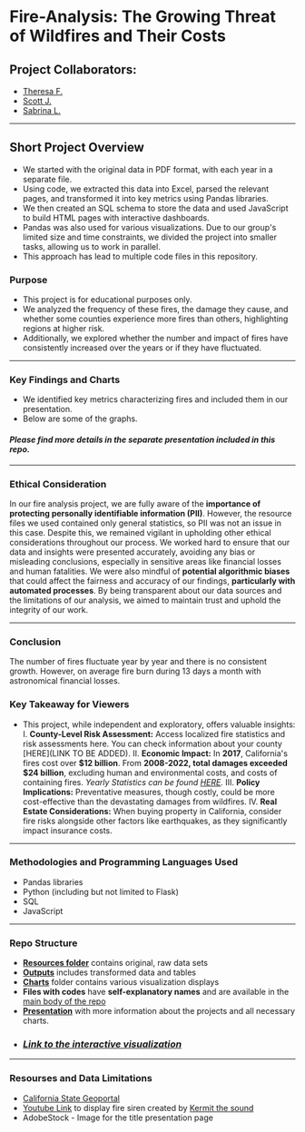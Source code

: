 # Fire-Analysis: The Growing Threat of Wildfires and Their Costs

## Project Collaborators:

* [Theresa F.](https://github.com/TheresaFregoso)
* [Scott J.](https://github.com/UtahPando)
* [Sabrina L.](https://github.com/LegallyNotBlonde)
___

## Short Project Overview 

* We started with the original data in PDF format, with each year in a separate file. 
* Using code, we extracted this data into Excel, parsed the relevant pages, and transformed it into key metrics using Pandas libraries. 
* We then created an SQL schema to store the data and used JavaScript to build HTML pages with interactive dashboards. 
* Pandas was also used for various visualizations. Due to our group's limited size and time constraints, we divided the project into smaller tasks, allowing us to work in parallel. 
* This approach has lead to multiple code files in this repository.

### Purpose

* This project is for educational purposes only. 
* We analyzed the frequency of these fires, the damage they cause, and whether some counties experience more fires than others, highlighting regions at higher risk.
* Additionally, we explored whether the number and impact of fires have consistently increased over the years or if they have fluctuated.

___

### Key Findings and Charts
* We identified key metrics characterizing fires and included them in our presentation.
* Below are some of the graphs.

#### *Please find more details in the separate presentation included in this repo.*

___

### Ethical Consideration 
In our fire analysis project, we are fully aware of the **importance of protecting personally identifiable information (PII)**. However, the resource files we used contained only general statistics, so PII was not an issue in this case. Despite this, we remained vigilant in upholding other ethical considerations throughout our process. We worked hard to ensure that our data and insights were presented accurately, avoiding any bias or misleading conclusions, especially in sensitive areas like financial losses and human fatalities. We were also mindful of **potential algorithmic biases** that could affect the fairness and accuracy of our findings, **particularly with automated processes**. By being transparent about our data sources and the limitations of our analysis, we aimed to maintain trust and uphold the integrity of our work.
___

### Conclusion
The number of fires fluctuate year by year and there is no consistent growth.
However, on average fire burn during 13 days a month with astronomical financial losses.

### Key Takeaway for Viewers
* This project, while independent and exploratory, offers valuable insights:
    I.  **County-Level Risk Assessment:** Access localized fire statistics and risk assessments here. You can check information about your county [HERE](LINK TO BE ADDED).
    II.  **Economic Impact:** In **2017**, California's fires cost over **$12 billion**. From **2008-2022, total damages exceeded $24 billion**, excluding human and environmental costs, and costs of containing fires.
    *Yearly Statistics can be found [HERE](https://example.com/yearly-statistics).*
    III.  **Policy Implications:** Preventative measures, though costly, could be more cost-effective than the devastating damages from wildfires.
    IV.  **Real Estate Considerations:** When buying property in California, consider fire risks alongside other factors like earthquakes, as they significantly impact insurance costs.
___

### Methodologies and Programming Languages Used
* Pandas libraries
* Python (including but not limited to Flask)
* SQL 
* JavaScript

___

### Repo Structure
* **[Resources folder](https://github.com/LegallyNotBlonde/Fire-Analysis/tree/main/Resources)** contains original, raw data sets
* **[Outputs](https://github.com/LegallyNotBlonde/Fire-Analysis/tree/main/Outputs)** includes transformed data and tables
* **[Charts](https://github.com/LegallyNotBlonde/Fire-Analysis/tree/main/Charts)** folder contains various visualization displays
* **Files with codes** have **self-explanatory names** and are available in the [main body of the repo](https://github.com/LegallyNotBlonde/Fire-Analysis)
* **[Presentation](https://docs.google.com/presentation/d/18218T6EQrjeQu0vUXJoN1WikxMXPLT6Y-v4c-PHHHL0/edit#slide=id.p)** with more information about the projects and all necessary charts.
* ### *[Link to the interactive visualization](http://127.0.0.1:5500/index.html)*

___

### Resourses and Data Limitations
* [California State Geoportal](https://gis.data.ca.gov/)
* [Youtube Link](https://www.youtube.com/watch?v=VEtICDT_ZmI) to display fire siren created by [Kermit the sound](https://www.youtube.com/@kermitthesound389)
* AdobeStock - Image for the title presentation page



